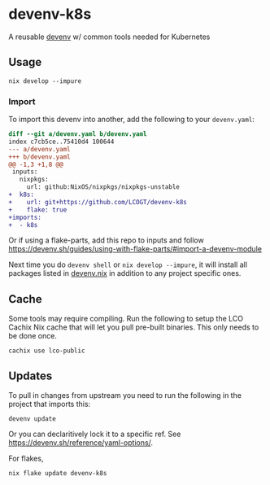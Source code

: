# devenv-k8s

A reusable [devenv](https://devenv.sh/) w/ common tools needed for Kubernetes 

## Usage

```shell
nix develop --impure
```

### Import

To import this devenv into another, add the following to your `devenv.yaml`:

```diff
diff --git a/devenv.yaml b/devenv.yaml
index c7cb5ce..75410d4 100644
--- a/devenv.yaml
+++ b/devenv.yaml
@@ -1,3 +1,8 @@
 inputs:
   nixpkgs:
     url: github:NixOS/nixpkgs/nixpkgs-unstable
+  k8s:
+    url: git+https://github.com/LCOGT/devenv-k8s
+    flake: true
+imports:
+  - k8s
```

Or if using a flake-parts, add this repo to inputs and follow
https://devenv.sh/guides/using-with-flake-parts/#import-a-devenv-module

Next time you do `devenv shell` or `nix develop --impure`, it will install all
packages listed in [devenv.nix](devenv.nix) in addition to any project specific ones.

## Cache

Some tools may require compiling. Run the following to setup the LCO Cachix Nix cache that will
let you pull pre-built binaries. This only needs to be done once.

```shell
cachix use lco-public
```

## Updates

To pull in changes from upstream you need to run the following in the project that imports this:

```shell
devenv update
```

Or you can declaritively lock it to a specific ref. See https://devenv.sh/reference/yaml-options/.

For flakes,

```shell
nix flake update devenv-k8s
```
